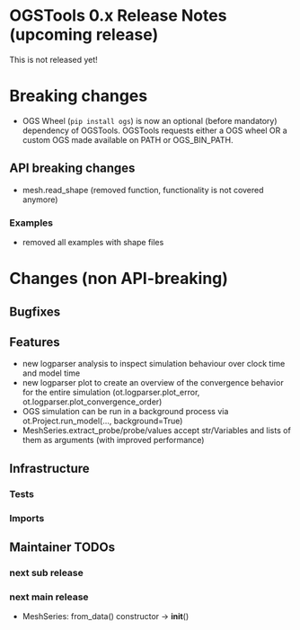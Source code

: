 # OGSTools 0.x Release Notes (upcoming release)

This is not released yet!

# Breaking changes

- OGS Wheel (`pip install ogs`) is now an optional (before mandatory) dependency of OGSTools. OGSTools requests either a OGS wheel OR a custom OGS made available on PATH or OGS_BIN_PATH.

## API breaking changes

- mesh.read_shape (removed function, functionality is not covered anymore)

### Examples

- removed all examples with shape files

# Changes (non API-breaking)

## Bugfixes

## Features

- new logparser analysis to inspect simulation behaviour over clock time and model time
- new logparser plot to create an overview of the convergence behavior for the
  entire simulation (ot.logparser.plot_error, ot.logparser.plot_convergence_order)
- OGS simulation can be run in a background process via ot.Project.run_model(..., background=True)
- MeshSeries.extract_probe/probe/values accept str/Variables and lists of them as arguments (with improved performance)

## Infrastructure

### Tests

### Imports

## Maintainer TODOs

### next sub release

### next main release

- MeshSeries: from_data() constructor -> __init__()

